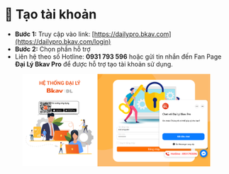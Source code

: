 # 📖 Tạo tài khoản

* **Bước 1:** Truy cập vào link: [https://dailypro.bkav.com](https://dailypro.bkav.com/login)
* **Bước 2:** Chọn phần hỗ trợ
* Liên hệ theo số Hotline: **0931 793 596** hoặc gửi tin nhắn đến Fan Page **Đại Lý Bkav Pro** để được hỗ trợ tạo tài khoản sử dụng.

<figure><img src="../.gitbook/assets/1.png" alt=""><figcaption></figcaption></figure>
